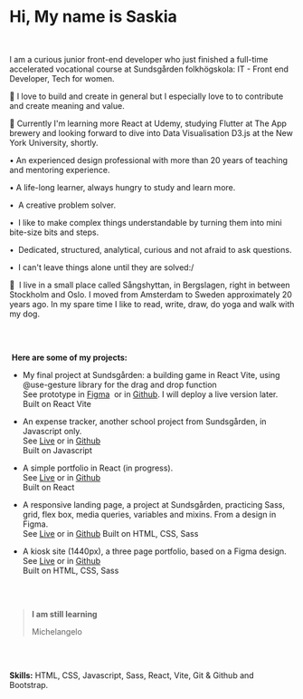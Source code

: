 
<h1>Hi, My name is Saskia</h1>
<br/>

I am a curious junior front-end developer who just finished a full-time accelerated vocational course at Sundsgården folkhögskola: IT - Front end Developer, Tech for women.

💛 I love to build and create in general but I especially love to to contribute and create meaning and value.

🌱 Currently I'm learning more React at Udemy, studying Flutter at The App brewery and looking forward to dive into Data Visualisation D3.js at the New York University, shortly.

•  An experienced design professional with more than 20 years of teaching and mentoring experience.

•  A life-long learner, always hungry to study and learn more.

•  A creative problem solver. 

•  I like to make complex things understandable by turning them into mini bite-size bits and steps.

•  Dedicated, structured, analytical, curious and not afraid to ask questions.

•  I can't leave things alone until they are solved:/

🌲  I live in a small place called Sångshyttan, in Bergslagen, right in between Stockholm and Oslo. I moved from Amsterdam to Sweden approximately 20 years ago. In my spare time I like to read, write, draw, do yoga and walk with my dog.
<pre>


</pre>
 **Here are some of my projects:**

*   My final project at Sundsgården: a building game in React Vite, using @use-gesture library for the drag and drop function<br/>See prototype in [Figma](https://www.figma.com/file/B21D6fHtLqUR0sHl0PUelf/GAME-architectural-elements?type=design&node-id=0:1&mode=design&t=3dwItbKSU9JJQGU0-1)  or in [Github](https://github.com/SaskiaVdZ/sundsgarden_game_dragndrop). I will deploy a live version later.<br/>
Built on React Vite

*   An expense tracker, another school project from Sundsgården, in Javascript only.<br/>See [Live](https://saskiavdz.github.io/expenseTracker/) or in [Github](https://github.com/SaskiaVdZ/expenseTracker)<br/>
Built on Javascript

*   A simple portfolio in React (in progress). <br/>See [Live](https://saskiavdz.github.io/MyPortfolio/) or in [Github](https://github.com/SaskiaVdZ/MyPortfolio)<br/>
Built on React

*   A responsive landing page, a project at Sundsgården, practicing Sass, grid, flex box, media queries, variables and mixins. From a design in Figma.<br/> See [Live](https://saskiavdz.github.io/Bhroman-travel/) or in [Github](https://github.com/SaskiaVdZ/Bhroman-travel)
Built on HTML, CSS, Sass
    

*   A kiosk site (1440px), a three page portfolio, based on a Figma design. <br/>See [Live](https://saskiavdz.github.io/GenesisPortfolio-lesson11/index.html) or in [Github](https://github.com/SaskiaVdZ/GenesisPortfolio-lesson11)<br/>
Built on HTML, CSS, Sass
<pre>


</pre>

>**I am still learning**
>
>Michelangelo
<pre>


</pre>
**Skills:**
HTML, CSS, Javascript, Sass, React, Vite, Git & Github and Bootstrap.

